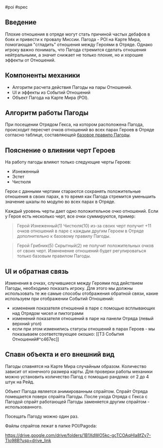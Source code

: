 #poi #spec 

## Введение

Плохие отношения в отряде могут стать причиной частых дебафов в боях и привести к провалу Миссии. Пагода - POI на Карте Мира, помогающая "сгладить" отношения между Героями в Отряде. Однако игроку важно понимать, что Пагода стремится сделать отношения нейтральными, а значит снижает не только плохие, но и хорошие эффекты от Отношений. 


## Компоненты механики

- Алгоритм расчета действия Пагоды на пары Отношений.
- UI и эффекты из Событий Отношений
- Объект Пагода на Карте Мира (POI).


## Алгоритм работы Пагоды

При посещении Отрядом Гекса, на котором расположена Пагода, происходит пересчет очков отношений во всех парах Героев в Отряде согласно таблице, составляющей [базовое правило Пагоды](https://docs.google.com/spreadsheets/d/18fpXwxD-rScJbeq9lpQrUoHInsah8ApjUu7GMBho5_c/edit#gid=1277979709).


## Пояснение о влиянии черт Героев

На работу пагоды влияют только следующие черты Героев:

- Изнеженный
- Эстет
- Чистюля

Герои с данными чертами стараются сохранять положительные отношения в своих парах, в то время как Пагода стремится уменьшить значение шкалы по модулю во всех парах в Отряде.

Каждый уровень черты дает одно положительное очко отношений. Если у Героя есть несколько черт, все очки суммируются, пример:

>Герой Изнеженный(1) Чистюля(10) из-за своих черт получит +11 очков отношений в паре с каждым другим Героем в Отряде дополнительно к базовому правилу Пагоды.

>Герой Грибник(5) Скрытный(2) не получит положительных очков от своих черт. Измненение отношений будет регулироваться только базовым правилом Пагоды.


## UI и обратная связь

Изменения в очках, случившиеся между Героями под действием Пагоды, необходимо показать игроку. Для этого мы должны использовать те же самые способы отображения обратной связи, какие используем при отображении Событий Отношений:

- изменения показателя отношений в паре с помощью всплывающих над Отрядом чисел и пиктограмм
- изменений показателя отношений в паре на панели Отряда (левый верхний угол)
- если при этом изменились статусы отношений в парах Героев - мы показываем соответствующее окошко: [[ТЗ События Отношений#^c467ec]]


## Спавн объекта и его внешний вид

Пагоды спавнятся на Карте Мира случайным образом. Количество зависит от конечного размера карты. Для проверки работы механики можно установить количество Пагод с помощью рандома: от 2 до 4 штук на Рейд.

Объект Пагода является анимированным спрайтом. Спрайт Отряда помещается поверх спрайта Пагоды. После ухода Отряда с Гекса с Пагодой спрайт работающей Пагоды заменяется другим спрайтом - использованного.

Посещать Пагоду можно один раз.

Файлы спрайтов лежат в папке POI/Pagoda:

https://drive.google.com/drive/folders/1B1XdWO5kc-gcTCOAqHla8fZy7-TIo98B?usp=drive_link
